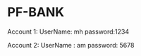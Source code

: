 # PF-BANK 
Account 1: UserName: mh
           password:1234
           
Account 2: UserName : am
           password: 5678
